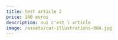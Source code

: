 ```yaml
---
title: test article 2
price: 140 euros
description: oui c'est l article
image: /assets/cat-illustrations-004.jpg
---
```

